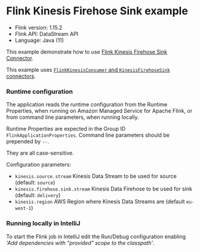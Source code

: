 # Flink Kinesis Firehose Sink example

* Flink version: 1.15.2
* Flink API: DataStream API
* Language: Java (11)


This example demonstrate how to use [Flink Kinesis Firehose Sink Connector](https://nightlies.apache.org/flink/flink-docs-master/docs/connectors/datastream/firehose/).

This example uses [`FlinkKinesisConsumer` and `KinesisFirehoseSink` connectors](https://nightlies.apache.org/flink/flink-docs-release-1.15/docs/connectors/datastream/kinesis/).

### Runtime configuration

The application reads the runtime configuration from the Runtime Properties, when running on Amazon Managed Service for Apache Flink,
or from command line parameters, when running locally.

Runtime Properties are expected in the Group ID `FlinkApplicationProperties`.
Command line parameters should be prepended by `--`.

They are all case-sensitive.

Configuration parameters:

* `kinesis.source.stream` Kinesis Data Stream to be used for source (default: `source`)
* `kinesis.firehose.sink.stream` Kinesis Data Firehose to be used for sink (default: `delivery`)
* `kinesis.region` AWS Region where Kinesis Data Streams are (default `eu-west-1`)

### Running locally in IntelliJ

To start the Flink job in IntelliJ edit the Run/Debug configuration enabling *'Add dependencies with "provided" scope to the classpath'*.
